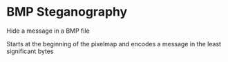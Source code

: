 # BMP Steganography

Hide a message in a BMP file

Starts at the beginning of the pixelmap and encodes a message in the least significant bytes
